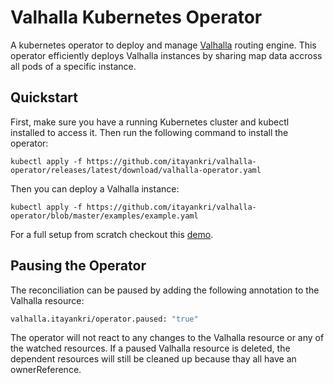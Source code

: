 # Valhalla Kubernetes Operator
A kubernetes operator to deploy and manage [Valhalla](https://valhalla.readthedocs.io/en/latest/valhalla-intro/) routing engine. This operator efficiently deploys Valhalla instances by sharing map data accross all pods of a specific instance.

## Quickstart
First, make sure you have a running Kubernetes cluster and kubectl installed to access it. Then run the following command to install the operator:
```
kubectl apply -f https://github.com/itayankri/valhalla-operator/releases/latest/download/valhalla-operator.yaml
```

Then you can deploy a Valhalla instance:
```
kubectl apply -f https://github.com/itayankri/valhalla-operator/blob/master/examples/example.yaml
```
For a full setup from scratch checkout this [demo](https://github.com/itayankri/valhalla-operator/tree/master/examples).

## Pausing the Operator
The reconciliation can be paused by adding the following annotation to the Valhalla resource:
```bash
valhalla.itayankri/operator.paused: "true"
```
The operator will not react to any changes to the Valhalla resource or any of the watched resources. If a paused Valhalla resource is deleted, the dependent resources will still be cleaned up because thay all have an ownerReference.
